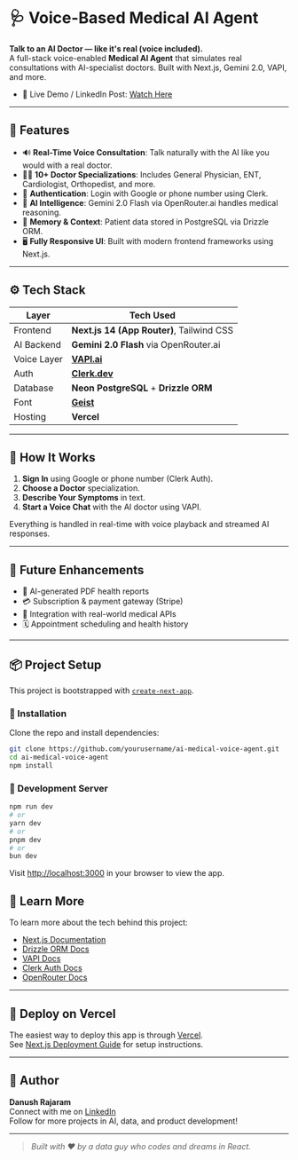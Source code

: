 
# 🩺 Voice-Based Medical AI Agent

**Talk to an AI Doctor — like it's real (voice included).**  
A full-stack voice-enabled **Medical AI Agent** that simulates real consultations with AI-specialist doctors. Built with Next.js, Gemini 2.0, VAPI, and more.

- 🧪 Live Demo / LinkedIn Post: [Watch Here](https://www.linkedin.com/feed/update/urn:li:ugcPost:7357870755990134786/)

---

## 🌟 Features

- 🔊 **Real-Time Voice Consultation**: Talk naturally with the AI like you would with a real doctor.
- 🧑‍⚕️ **10+ Doctor Specializations**: Includes General Physician, ENT, Cardiologist, Orthopedist, and more.
- 🔐 **Authentication**: Login with Google or phone number using Clerk.
- 💬 **AI Intelligence**: Gemini 2.0 Flash via OpenRouter.ai handles medical reasoning.
- 🧠 **Memory & Context**: Patient data stored in PostgreSQL via Drizzle ORM.
- 🖥️ **Fully Responsive UI**: Built with modern frontend frameworks using Next.js.

---

## ⚙️ Tech Stack

| Layer         | Tech Used                                  |
|---------------|---------------------------------------------|
| Frontend      | **Next.js 14 (App Router)**, Tailwind CSS  |
| AI Backend    | **Gemini 2.0 Flash** via OpenRouter.ai      |
| Voice Layer   | [**VAPI.ai**](https://vapi.ai)              |
| Auth          | [**Clerk.dev**](https://clerk.dev)          |
| Database      | **Neon PostgreSQL** + **Drizzle ORM**       |
| Font          | [**Geist**](https://vercel.com/font)        |
| Hosting       | **Vercel**                                  |

---

## 🧪 How It Works

1. **Sign In** using Google or phone number (Clerk Auth).
2. **Choose a Doctor** specialization.
3. **Describe Your Symptoms** in text.
4. **Start a Voice Chat** with the AI doctor using VAPI.

Everything is handled in real-time with voice playback and streamed AI responses.

---

## 🔮 Future Enhancements

- 📄 AI-generated PDF health reports
- 💳 Subscription & payment gateway (Stripe)
- 🏥 Integration with real-world medical APIs
- 🗓️ Appointment scheduling and health history

---

## 📦 Project Setup

This project is bootstrapped with [`create-next-app`](https://nextjs.org/docs/app/api-reference/cli/create-next-app).

### 🔧 Installation

Clone the repo and install dependencies:

```bash
git clone https://github.com/yourusername/ai-medical-voice-agent.git
cd ai-medical-voice-agent
npm install
```

### 🚀 Development Server

```bash
npm run dev
# or
yarn dev
# or
pnpm dev
# or
bun dev
```

Visit [http://localhost:3000](http://localhost:3000) in your browser to view the app.


## 📘 Learn More

To learn more about the tech behind this project:

- [Next.js Documentation](https://nextjs.org/docs)
- [Drizzle ORM Docs](https://orm.drizzle.team/)
- [VAPI Docs](https://docs.vapi.ai)
- [Clerk Auth Docs](https://clerk.dev/docs)
- [OpenRouter Docs](https://openrouter.ai/docs)

---

## 🚀 Deploy on Vercel

The easiest way to deploy this app is through [Vercel](https://vercel.com/new).  
See [Next.js Deployment Guide](https://nextjs.org/docs/app/building-your-application/deploying) for setup instructions.

---

## 🙌 Author

**Danush Rajaram**  
Connect with me on [LinkedIn](https://www.linkedin.com/in/danushrajaram)  
Follow for more projects in AI, data, and product development!

---

> *Built with ❤️ by a data guy who codes and dreams in React.*
